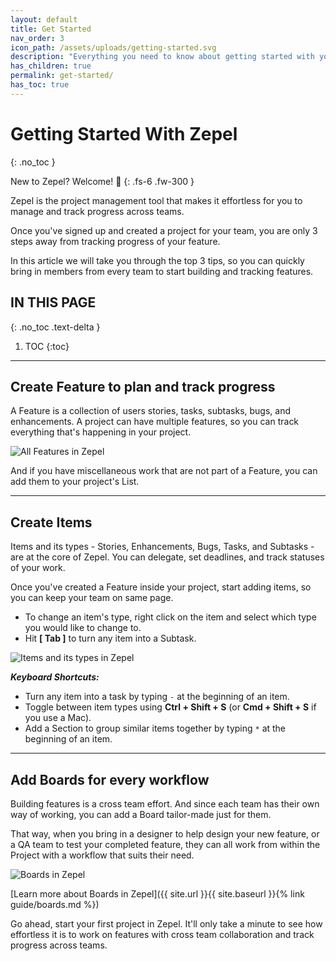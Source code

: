```yaml
---
layout: default
title: Get Started
nav_order: 3
icon_path: /assets/uploads/getting-started.svg
description: "Everything you need to know about getting started with your new Zepel account"
has_children: true
permalink: get-started/
has_toc: true
---
```


# Getting Started With Zepel
{: .no_toc }

New to Zepel? Welcome! 🤗
{: .fs-6 .fw-300 }

Zepel is the project management tool that makes it effortless for you to manage and track progress across teams.

Once you've signed up and created a project for your team, you are only 3 steps away from tracking progress of your feature. 

In this article we will take you through the top 3 tips, so you can quickly bring in members from every team to start building and tracking features.

## IN THIS PAGE
{: .no_toc .text-delta }

1. TOC
{:toc}

---

## Create Feature to plan and track progress

A Feature is a collection of users stories, tasks, subtasks, bugs, and enhancements. A project can have multiple features, so you can track everything that's happening in your project.

![All Features in Zepel](/guide/assets/uploads/zepel-features.png "Zepel Features")

And if you have miscellaneous work that are not part of a Feature, you can add them to your project's List.

---

## Create Items

Items and its types - Stories, Enhancements, Bugs, Tasks, and Subtasks - are at the core of Zepel. You can delegate, set deadlines, and track statuses of your work. 

Once you've created a Feature inside your project, start adding items, so you can keep your team on same page.

- To change an item's type, right click on the item and select which type you would like to change to.
- Hit __[ Tab ]__ to turn any item into a Subtask.

![Items and its types in Zepel](/guide/assets/uploads/zepel-items.png "Items in Zepel")

_<b>Keyboard Shortcuts:</b>_

- Turn any item into a task by typing ```-``` at the beginning of an item.
- Toggle between item types using __Ctrl + Shift + S__ (or __Cmd + Shift + S__ if you use a Mac).
- Add a Section to group similar items together by typing ```*``` at the beginning of an item.

---

## Add Boards for every workflow

Building features is a cross team effort. And since each team has their own way of working, you can add a Board tailor-made just for them. 

That way, when you bring in a designer to help design your new feature, or a QA team to test your completed feature, they can all work from within the Project with a workflow that suits their need. 

![Boards in Zepel](/guide/assets/uploads/zepel-boards.png "Boards in Zepel")

[Learn more about Boards in Zepel]({{ site.url }}{{ site.baseurl }}{% link guide/boards.md %})

Go ahead, start your first project in Zepel. It'll only take a minute to see how effortless it is to work on features with cross team collaboration and track progress across teams.